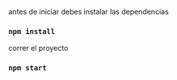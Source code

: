 antes de iniciar debes instalar las dependencias
### `npm install`

correr el proyecto
### `npm start`
